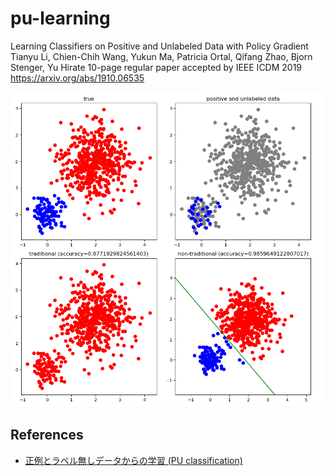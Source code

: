 # pu-learning
Learning Classifiers on Positive and Unlabeled Data with Policy Gradient
Tianyu Li, Chien-Chih Wang, Yukun Ma, Patricia Ortal, Qifang Zhao, Bjorn Stenger, Yu Hirate
10-page regular paper accepted by IEEE ICDM 2019
https://arxiv.org/abs/1910.06535

<img width=600 src="https://github.com/jojonki/pu-learning/blob/master/result.png?raw=true" />


## References
- [正例とラベル無しデータからの学習 (PU classification)](https://github.com/jojonki/pu-learning/blob/master/result.png?raw=true)

